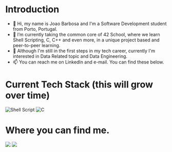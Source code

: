   # Introduction
- 👋 Hi, my name is Joao Barbosa and I'm a Software Development student from Porto, Portugal.
- 🌱 I’m currently taking the common core of 42 School, where we learn Shell Scripting, C, C++ and even more, in a unique project based and peer-to-peer learning.
- 👀 Although I'm still in the first steps in my tech career, currently I'm interested in Data Related topic and Data Engineering.  
- 📫 You can reach me on LinkedIn and e-mail. You can find these below.

 # Current Tech Stack (this will grow over time)
<p>
  
![Shell Script](https://img.shields.io/badge/shell_script-%23121011.svg?style=for-the-badge&logo=gnu-bash&logoColor=white)
![C](https://img.shields.io/badge/c-%2300599C.svg?style=for-the-badge&logo=c&logoColor=white)
 </p>

  # Where you can find me.

<p>
<a> 
  
[<img src ="https://img.shields.io/badge/Gmail-D14836?style=for-the-badge&logo=gmail&logoColor=white">](mailto:joao8barbosa@gmail.com)
</a>
<a>
[<img src = "https://img.shields.io/badge/linkedin-%230077B5.svg?style=for-the-badge&logo=linkedin&logoColor=white">](www.linkedin.com/in/joao-albuquerque-barbosa)
</a> 
</p>

<!---
Jonniewalk30/Jonniewalk30 is a ✨ special ✨ repository because its `README.md` (this file) appears on your GitHub profile.
You can click the Preview link to take a look at your changes.
--->

